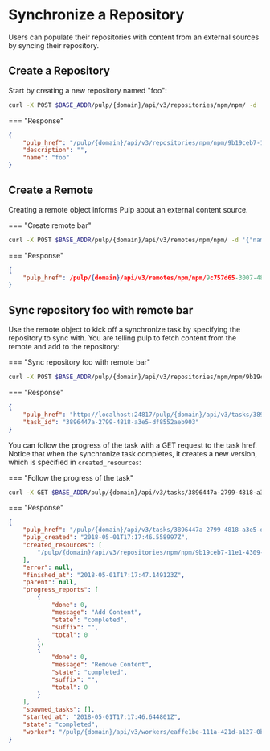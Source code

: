 # Synchronize a Repository

Users can populate their repositories with content from an external sources by syncing
their repository.

## Create a Repository

Start by creating a new repository named "foo":
```bash
curl -X POST $BASE_ADDR/pulp/{domain}/api/v3/repositories/npm/npm/ -d '{"name": "foo"}' -H 'Content-Type: application/json'
```

=== "Response"
```json
{
    "pulp_href": "/pulp/{domain}/api/v3/repositories/npm/npm/9b19ceb7-11e1-4309-9f97-bcbab2ae38b6/",
    "description": "",
    "name": "foo"
}
```

## Create a Remote

Creating a remote object informs Pulp about an external content source.

=== "Create remote bar"
```bash
curl -X POST $BASE_ADDR/pulp/{domain}/api/v3/remotes/npm/npm/ -d '{"name": "bar", "url": "http://some.url/somewhere/"}' -H 'Content-Type: application/json'
```

=== "Response"
```json
{
    "pulp_href": /pulp/{domain}/api/v3/remotes/npm/npm/9c757d65-3007-4884-ac5b-c2fd93873289/"
}
```


## Sync repository foo with remote bar

Use the remote object to kick off a synchronize task by specifying the repository to
sync with. You are telling pulp to fetch content from the remote and add to the repository:

=== "Sync repository foo with remote bar"
```bash
curl -X POST $BASE_ADDR/pulp/{domain}/api/v3/repositories/npm/npm/9b19ceb7-11e1-4309-9f97-bcbab2ae38b6/sync/' remote=$REMOTE_HREF
```

=== "Response"
```json
{
    "pulp_href": "http://localhost:24817/pulp/{domain}/api/v3/tasks/3896447a-2799-4818-a3e5-df8552aeb903/",
    "task_id": "3896447a-2799-4818-a3e5-df8552aeb903"
}
```

You can follow the progress of the task with a GET request to the task href. Notice that when the
synchronize task completes, it creates a new version, which is specified in `created_resources`:

=== "Follow the progress of the task"
```bash
curl -X GET $BASE_ADDR/pulp/{domain}/api/v3/tasks/3896447a-2799-4818-a3e5-df8552aeb903/
```

=== "Response"
```json
{
    "pulp_href": "/pulp/{domain}/api/v3/tasks/3896447a-2799-4818-a3e5-df8552aeb903/",
    "pulp_created": "2018-05-01T17:17:46.558997Z",
    "created_resources": [
        "/pulp/{domain}/api/v3/repositories/npm/npm/9b19ceb7-11e1-4309-9f97-bcbab2ae38b6/versions/6/"
    ],
    "error": null,
    "finished_at": "2018-05-01T17:17:47.149123Z",
    "parent": null,
    "progress_reports": [
        {
            "done": 0,
            "message": "Add Content",
            "state": "completed",
            "suffix": "",
            "total": 0
        },
        {
            "done": 0,
            "message": "Remove Content",
            "state": "completed",
            "suffix": "",
            "total": 0
        }
    ],
    "spawned_tasks": [],
    "started_at": "2018-05-01T17:17:46.644801Z",
    "state": "completed",
    "worker": "/pulp/{domain}/api/v3/workers/eaffe1be-111a-421d-a127-0b8fa7077cf7/"
}
```
